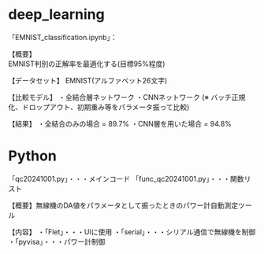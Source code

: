 # deep_learning
「EMNIST_classification.ipynb」：

【概要】  
EMNIST判別の正解率を最適化する(目標95%程度)

【データセット】
EMNIST(アルファベット26文字)

【比較モデル】
・全結合層ネットワーク
・CNNネットワーク
(※ バッチ正規化、ドロップアウト、初期重み等をパラメータ振って比較)

【結果】
・全結合のみの場合 = 89.7%
・CNN層を用いた場合 = 94.8%

# Python
「qc20241001.py」・・・メインコード
「func_qc20241001.py」・・・関数リスト

【概要】無線機のDA値をパラメータとして振ったときのパワー計自動測定ツール

【内容】
・「Flet」・・・UIに使用
・「serial」・・・シリアル通信で無線機を制御
・「pyvisa」・・・パワー計制御
